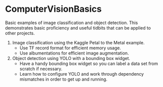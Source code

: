 # ComputerVisionBasics
Basic examples of image classification and object detection. This demonstrates basic proficiency and useful tidbits that can be applied to other projects.

1) Image classification using the Kaggle Petal to the Metal example.
	* Use TF record format for efficient memory usage.
	* Use albumentations for efficient image augmentation.
2) Object detection using YOLO with a bounding box widget.
	* Have a handy bounding box widget so you can label a data set from scratch if necessary.
	* Learn how to configure YOLO and work through dependency mismatches in order to get up and running.